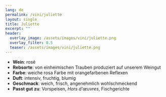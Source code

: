 ```yaml
---
lang: de
permalink: /vini/juliette
layout: single
title: Juliette 
excerpt: ""
header:
  overlay_image: /assets/images/vini/juliette.png
  overlay_filter: 0.5
  teaser: /assets/images/vini/juliette.png
---
```

- **Wein**: rosé 
- **Rebsorte**: von einheimischen Trauben produziert auf unserem Weingut 
- **Farbe**: weiche rosa Farbe mit orangefarbenen Reflexen
- **Duft**: intensiv, fruchtig, blumig
- **Geschmack**: weich, frisch, angenehmlich wohlschmeckend
- **Passt gut zu**: Vorspeisen, _Hors d'œuvres_, Fischgerichte
